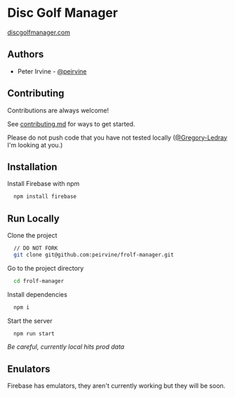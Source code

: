 # Disc Golf Manager
[discgolfmanager.com](https://discgolfmanager.com)

## Authors

- Peter Irvine - [@peirvine](https://www.github.com/peirvine)


## Contributing

Contributions are always welcome!

See [contributing.md](https://github.com/peirvine/frolf-manager/blob/main/CONTRIBUTING.md) for ways to get started.

Please do not push code that you have not tested locally ([@Gregory-Ledray](https://github.com/Gregory-Ledray) I'm looking at you.)

## Installation

Install Firebase with npm

```bash
  npm install firebase
```
    
## Run Locally

Clone the project

```bash
  // DO NOT FORK
  git clone git@github.com:peirvine/frolf-manager.git
```

Go to the project directory

```bash
  cd frolf-manager
```

Install dependencies

```bash
  npm i
```

Start the server

```bash
  npm run start
```
*Be careful, currently local hits prod data*

## Enulators
Firebase has emulators, they aren't currently working but they will be soon.
